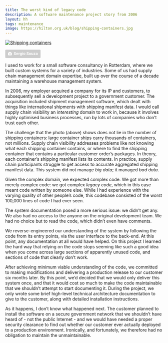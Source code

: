 ```yaml
---
title: The worst kind of legacy code
description: A software maintenance project story from 2006
layout: hh
tags: maintenance
image: https://hilton.org.uk/blog/shipping-containers.jpg
---
```


[![Shipping containers](shipping-containers.jpg)](https://unsplash.com/photos/CtI_zen2NSk)

<a style="background-color:#ccc;color:white;text-decoration:none;padding:4px 6px;font-family:-apple-system, sans-serif;font-size:12px;font-weight:bold;line-height:1.2;display:inline-block;border-radius:3px" href="https://unsplash.com/photos/CtI_zen2NSk" rel="noopener noreferrer" title="Photo by Sergio Souza"><span style="display:inline-block;padding:2px 3px"><svg xmlns="http://www.w3.org/2000/svg" style="height:12px;width:auto;position:relative;vertical-align:middle;top:-1px;fill:white" viewBox="0 0 32 32"><title>unsplash-logo</title><path d="M20.8 18.1c0 2.7-2.2 4.8-4.8 4.8s-4.8-2.1-4.8-4.8c0-2.7 2.2-4.8 4.8-4.8 2.7.1 4.8 2.2 4.8 4.8zm11.2-7.4v14.9c0 2.3-1.9 4.3-4.3 4.3h-23.4c-2.4 0-4.3-1.9-4.3-4.3v-15c0-2.3 1.9-4.3 4.3-4.3h3.7l.8-2.3c.4-1.1 1.7-2 2.9-2h8.6c1.2 0 2.5.9 2.9 2l.8 2.4h3.7c2.4 0 4.3 1.9 4.3 4.3zm-8.6 7.5c0-4.1-3.3-7.5-7.5-7.5-4.1 0-7.5 3.4-7.5 7.5s3.3 7.5 7.5 7.5c4.2-.1 7.5-3.4 7.5-7.5z"></path></svg></span><span style="display:inline-block;padding:2px 3px">Sergio Souza</span></a>

I used to work for a small software consultancy in Rotterdam, where we built custom systems for a variety of industries.
Some of us had supply chain management domain expertise, built up over the course of a decade maintaining a warehouse management system.

In 2006, my employer acquired a company for its IP and customers, to subsequently sell a development project to a government customer.
The acquisition included shipment management software, which dealt with things like international shipments with shipping manifest data.
I would call supply chain visibility an _interesting_ domain to work in, because it involves highly optimised business processes, run by lots of companies who don’t trust each other.

The challenge that the photo (above) shows does not lie in the number of shipping containers: 
large container ships carry thousands of containers, not millions.
Supply chain visibility addresses problems like not knowing what each shipping container contains, or where to find the shipping container that contains a particular customer order’s packages.
In theory, each container’s shipping manifest lists its contents.
In practice, supply chain participants struggle to get access to accurate aggregated shipping manifest data.
This system did not manage _big data_; it managed _bad data_.

Given the complex domain, we expected complex code.
We got more than merely complex code: we got complex _legacy code_, which in this case meant code written by someone else.
While I had experience with the varying quality of other people’s code, this codebase consisted of the worst 100,000 lines of code I had ever seen.

The system documentation posed a more serious issue: we didn’t get any.
We also had no access to the anyone on the original development team.
We had no choice but to read the code, which didn’t even have comments.

We reverse-engineered our understanding of the system by following the code from its entry points, via the user interface to the back-end.
At this point, any documentation at all would have helped.
On this project I learned the hard way that relying on the code stops seeming like such a good idea when you come across large sections of apparently unused code, and sections of code that clearly don’t work.

After achieving minimum viable understanding of the code, we committed to making modifications and delivering a production release to our customer six months later.
By this point, we’d decided that we would only deliver this system once, and that it would cost so much to make the code maintainable that we shouldn’t attempt to start documenting it.
During the project, we only wrote some brief high-level technical architecture documentation to give to the customer, along with detailed installation instructions.

As it happens, I don’t know what happened next.
The customer planned to install the software on a secure government network that we shouldn’t have heard of - not the public Internet - and we would have needed a proper security clearance to find out whether our customer ever actually deployed to a production environment.
Ironically, and fortunately, we therefore had no obligation to maintain the unmaintainable.
